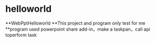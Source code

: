 # helloworld
**WebPptHelloworld
**This project and program only test for me
**program used powerpoint share add-in，make a taskpan，call  api toperform task
